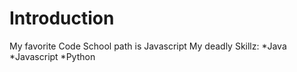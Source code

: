 # Introduction
My favorite Code School path is Javascript
My deadly Skillz:
*Java
*Javascript
*Python
